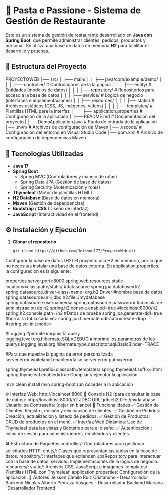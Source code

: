 # 🍝 Pasta e Passione - Sistema de Gestión de Restaurante

Este es un sistema de gestión de restaurante desarrollado en **Java con Spring Boot**, que permite administrar clientes, pedidos, productos y personal. Se utiliza una base de datos en memoria **H2** para facilitar el desarrollo y pruebas.

## 📁 Estructura del Proyecto

PROYECTOWEB
│── src/
│   ├── main/
│   │   ├── java/com/example/demo/
│   │   │   ├── controller/        # Controladores de la la pagina
│   │   │   ├── entity/            # Entidades (modelos de datos)
│   │   │   ├── repository/        # Repositorios para acceso a la base de datos
│   │   │   ├── service/           # Lógica de negocio (interfaces e implementaciones) 
│   │   ├── resources/
│   │   │   ├── static/            # Archivos estáticos (CSS, JS, imágenes, videos)
│   │   │   ├── templates/         # Plantillas HTML para la interfaz
│   │   │   ├── application.properties  # Configuración de la aplicación
│   ├── README.md  # Documentación del proyecto
|   │── DemoApplication.java  # Punto de entrada de la aplicación
│── .mvn/          # Archivos de configuración de Maven
│── .vscode/       # Configuración del entorno en Visual Studio Code
│── pom.xml        # Archivo de configuración de dependencias Maven


## 🚀 Tecnologías Utilizadas

- **Java 17**
- **Spring Boot**
  - Spring MVC (Controladores y manejo de rutas)
  - Spring Data JPA (Gestión de base de datos)
  - Spring Security (Autenticación y roles)
- **Thymeleaf** (Motor de plantillas HTML)
- **H2 Database** (Base de datos en memoria)
- **Maven** (Gestión de dependencias)
- **Bootstrap / CSS** (Diseño de interfaz)
- **JavaScript** (Interactividad en el frontend)

## ⚙️ Instalación y Ejecución

1. **Clonar el repositorio**
   ```bash
   git clone https://github.com/Jeisson177/ProyectoWeb.git
Configurar la base de datos (H2)
El proyecto usa H2 en memoria, por lo que no necesitas instalar una base de datos externa. En application.properties, la configuración es la siguiente:

properties
server.port=8000
spring.web.resources.static-locations=classpath:/static/
#datasource
spring.jpa.database=h2
spring.datasource.driver-class-name=org.h2.Driver
#nombre base de datos
spring.datasource.url=jdbc:h2:file:./mydatabase
spring.datasource.username=sa
spring.datasource.password=
#consola de administracion de h2
spring.h2.console.enabled=true
#localhost:8000/h2
spring.h2.console.path=/h2
#Datos de prueba
spring.jpa.generate-ddl=true
#borrar la tabla cada vez
spring.jpa.hibernate.ddl-auto=create-drop
#spring.sql.init.mode=

#Logging
#permite imrpmir la query
logging.level.org.hibernate.SQL=DEBUG
#imprime los parametros de las querys
logging.level.org.hibernate.type.descriptor.sql.BasicBinder=TRACE

#Para que muestre la pagina de error personalizada
server.error.whitelabel.enabled=false
server.error.path=/error

spring.thymeleaf.prefix=classpath:/templates/
spring.thymeleaf.suffix=.html
spring.thymeleaf.enabled=true
Compilar y ejecutar la aplicación


mvn clean install
mvn spring-boot:run
Acceder a la aplicación

🌐 Interfaz Web: http://localhost:8000
📂 Consola H2 (para consultar la base de datos): http://localhost:8000/h2
JDBC URL: jdbc:h2:file:./mydatabase
Usuario: sa
Contraseña: (dejar en blanco)
📌 Funcionalidades
✅ Gestión de Clientes: Registro, edición y eliminación de clientes.
✅ Gestión de Pedidos: Creación, actualización y listado de pedidos.
✅ Gestión de Productos: CRUD de productos en el menú.
✅ Interfaz Web Dinámica: Uso de Thymeleaf para las vistas y Bootstrap para el diseño.
✅ Autenticación : Inicio de sesión para administradores, empleados y clientes.

🛠 Estructura de Paquetes
controller/: Controladores para gestionar solicitudes HTTP.
entity/: Clases que representan las tablas en la base de datos.
repository/: Interfaces que extienden JpaRepository para interactuar con la base de datos.
service/: Implementaciones de la lógica de negocio.
resources/:
static/: Archivos CSS, JavaScript e imágenes.
templates/: Plantillas HTML con Thymeleaf.
application.properties: Configuración de la aplicación.
📜 Autores
Jeisson Camilo Ruiz Cristancho - Desarrollador Backend
Nicolas Alberto Pedraza Vasques - Desarrollador Backend
Mariana -Desarrollador Frontend